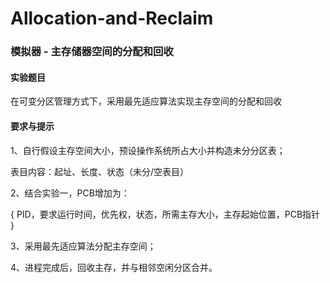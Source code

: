 # Allocation-and-Reclaim
### 模拟器 - 主存储器空间的分配和回收

#### 实验题目 

  在可变分区管理方式下，采用最先适应算法实现主存空间的分配和回收   

####  要求与提示 

 1、自行假设主存空间大小，预设操作系统所占大小并构造未分分区表；

  表目内容：起址、长度、状态（未分/空表目）

2、结合实验一，PCB增加为：

  { PID，要求运行时间，优先权，状态，所需主存大小，主存起始位置，PCB指针 }

3、采用最先适应算法分配主存空间；

4、进程完成后，回收主存，并与相邻空闲分区合并。
